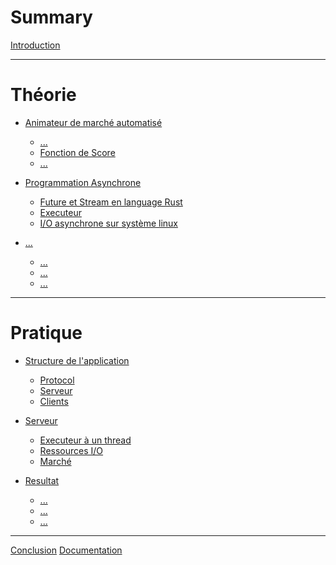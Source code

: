 # Summary

[Introduction](introduction.md)

---

# Théorie

- [Animateur de marché automatisé](mm/intro.md)

  - [...]()
  - [Fonction de Score](mm/score.md)
  - [...]()

- [Programmation Asynchrone](async/intro.md)

  - [Future et Stream en language Rust](async/futures.md)
  - [Executeur](async/executor.md)
  - [I/O asynchrone sur système linux](async/io.md)

- [...]()
  - [...]()
  - [...]()
  - [...]()

---

# Pratique

- [Structure de l'application](intro.md)

  - [Protocol](app/protocol.md)
  - [Serveur](app/server.md)
  - [Clients](app/clients.md)

- [Serveur](server/intro.md)

  - [Executeur à un thread](server/executor.md)
  - [Ressources I/O](server/io.md)
  - [Marché](server/market.md)

- [Resultat](result/intro.md)
  - [...]()
  - [...]()
  - [...]()

---

[Conclusion](conclusion.md) [Documentation](documentation.md)
